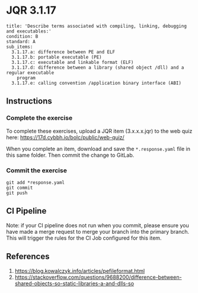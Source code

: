 # JQR 3.1.17

```
title: 'Describe terms associated with compiling, linking, debugging and executables:'
condition: B
standard: A
sub_items:
  3.1.17.a: difference between PE and ELF
  3.1.17.b: portable executable (PE)
  3.1.17.c: executable and linkable format (ELF)
  3.1.17.d: difference between a library (shared object /dll) and a regular executable
    program
  3.1.17.e: calling convention /application binary interface (ABI)

```

## Instructions

### Complete the exercise

To complete these exercises, upload a JQR item (3.x.x.x.jqr) to the web quiz here: https://17d.cybbh.io/bolc/public/web-quiz/

When you complete an item, download and save the `*.response.yaml` file in this same folder. Then commit the change to GitLab.

### Commit the exercise

```
git add *response.yaml
git commit
git push
```

## CI Pipeline

Note: if your CI pipeline does not run when you commit, please ensure you have made a merge request to merge
your branch into the primary branch. This will trigger the rules for the CI Job configured for this item.


## References

1. https://blog.kowalczyk.info/articles/pefileformat.html
2. https://stackoverflow.com/questions/9688200/difference-between-shared-objects-so-static-libraries-a-and-dlls-so
